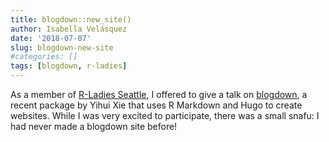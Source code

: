 ```yaml
---
title: blogdown::new_site()
author: Isabella Velásquez
date: '2018-07-07'
slug: blogdown-new-site
#categories: []
tags: [blogdown, r-ladies]
---
```


As a member of [R-Ladies Seattle](https://www.meetup.com/rladies-seattle/), I offered to give a talk on [blogdown](https://slides.yihui.name/2017-rstudio-conf-blogdown-Yihui-Xie.html#6), a recent package by Yihui Xie that uses R Markdown and Hugo to create websites. While I was very excited to participate, there was a small snafu: I had never made a blogdown site before!
